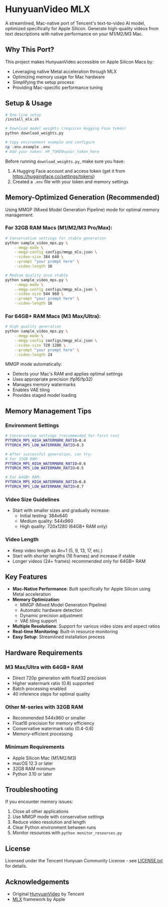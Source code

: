 # HunyuanVideo MLX

A streamlined, Mac-native port of Tencent's text-to-video AI model, optimized specifically for Apple Silicon. Generate high-quality videos from text descriptions with native performance on your M1/M2/M3 Mac.

## Why This Port?

This project makes HunyuanVideo accessible on Apple Silicon Macs by:
- Leveraging native Metal acceleration through MLX
- Optimizing memory usage for Mac hardware
- Simplifying the setup process
- Providing Mac-specific performance tuning

## Setup & Usage

```bash
# One-line setup
/install_mlx.sh

# Download model weights (requires Hugging Face token)
python download_weights.py

# Copy environment example and configure
cp .env.example .env
# Add your token: HF_TOKEN=your_token_here
```

Before running `download_weights.py`, make sure you have:
1. A Hugging Face account and access token (get it from https://huggingface.co/settings/tokens)
2. Created a `.env` file with your token and memory settings

## Memory-Optimized Generation (Recommended)

Using MMGP (Mixed Model Generation Pipeline) mode for optimal memory management:

### For 32GB RAM Macs (M1/M2/M3 Pro/Max):
```bash
# Conservative settings for stable generation
python sample_video_mps.py \
    --mmgp-mode \
    --mmgp-config configs/mmgp_mlx.json \
    --video-size 384 640 \
    --prompt "your prompt here" \
    --video-length 16

# Medium quality once stable
python sample_video_mps.py \
    --mmgp-mode \
    --mmgp-config configs/mmgp_mlx.json \
    --video-size 544 960 \
    --prompt "your prompt here" \
    --video-length 16
```

### For 64GB+ RAM Macs (M3 Max/Ultra):
```bash
# High quality generation
python sample_video_mps.py \
    --mmgp-mode \
    --mmgp-config configs/mmgp_mlx.json \
    --video-size 720 1280 \
    --prompt "your prompt here" \
    --video-length 24
```

MMGP mode automatically:
- Detects your Mac's RAM and applies optimal settings
- Uses appropriate precision (fp16/fp32)
- Manages memory watermarks
- Enables VAE tiling
- Provides staged model loading

## Memory Management Tips

### Environment Settings
```bash
# Conservative settings (recommended for first run)
PYTORCH_MPS_HIGH_WATERMARK_RATIO=0.4
PYTORCH_MPS_LOW_WATERMARK_RATIO=0.3

# After successful generation, can try:
# For 32GB RAM:
PYTORCH_MPS_HIGH_WATERMARK_RATIO=0.6
PYTORCH_MPS_LOW_WATERMARK_RATIO=0.5

# For 64GB+ RAM:
PYTORCH_MPS_HIGH_WATERMARK_RATIO=0.8
PYTORCH_MPS_LOW_WATERMARK_RATIO=0.7
```

### Video Size Guidelines
- Start with smaller sizes and gradually increase:
  * Initial testing: 384x640
  * Medium quality: 544x960
  * High quality: 720x1280 (64GB+ RAM only)

### Video Length
- Keep video length as 4n+1 (5, 9, 13, 17, etc.)
- Start with shorter lengths (16 frames) and increase if stable
- Longer videos (24+ frames) recommended only for 64GB+ RAM

## Key Features

- **Mac-Native Performance**: Built specifically for Apple Silicon using Metal acceleration
- **Memory Optimization**: 
  * MMGP (Mixed Model Generation Pipeline)
  * Automatic hardware detection
  * Dynamic precision adjustment
  * VAE tiling support
- **Multiple Resolutions**: Support for various video sizes and aspect ratios
- **Real-time Monitoring**: Built-in resource monitoring
- **Easy Setup**: Streamlined installation process

## Hardware Requirements

### M3 Max/Ultra with 64GB+ RAM
- Direct 720p generation with float32 precision
- Higher watermark ratio (0.8) supported
- Batch processing enabled
- 40 inference steps for optimal quality

### Other M-series with 32GB RAM
- Recommended 544x960 or smaller
- Float16 precision for memory efficiency
- Conservative watermark ratio (0.4-0.6)
- Memory-efficient processing

### Minimum Requirements
- Apple Silicon Mac (M1/M2/M3)
- macOS 12.3 or later
- 32GB RAM minimum
- Python 3.10 or later

## Troubleshooting

If you encounter memory issues:
1. Close all other applications
2. Use MMGP mode with conservative settings
3. Reduce video resolution and length
4. Clear Python environment between runs
5. Monitor resources with `python monitor_resources.py`

## License

Licensed under the Tencent Hunyuan Community License - see [LICENSE.txt](LICENSE.txt) for details.

## Acknowledgements

- Original [HunyuanVideo](https://github.com/Tencent/HunyuanVideo) by Tencent
- [MLX](https://github.com/ml-explore/mlx) framework by Apple
